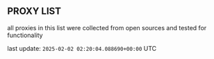 ## PROXY LIST

all proxies in this list were collected from open sources and tested for functionality

last update: `2025-02-02 02:20:04.088690+00:00` UTC